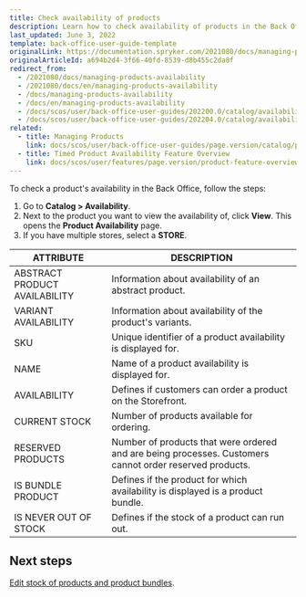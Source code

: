 ```yaml
---
title: Check availability of products
description: Learn how to check availability of products in the Back Office.
last_updated: June 3, 2022
template: back-office-user-guide-template
originalLink: https://documentation.spryker.com/2021080/docs/managing-products-availability
originalArticleId: a694b2d4-3f66-40fd-8539-d8b455c2da8f
redirect_from:
  - /2021080/docs/managing-products-availability
  - /2021080/docs/en/managing-products-availability
  - /docs/managing-products-availability
  - /docs/en/managing-products-availability
  - /docs/scos/user/back-office-user-guides/202200.0/catalog/availability/managing-products-availability.html
  - /docs/scos/user/back-office-user-guides/202204.0/catalog/availability/managing-products-availability.html  
related:
  - title: Managing Products
    link: docs/scos/user/back-office-user-guides/page.version/catalog/products/managing-products/managing-products.html
  - title: Timed Product Availability Feature Overview
    link: docs/scos/user/features/page.version/product-feature-overview/timed-product-availability-overview.html
---
```


To check a product's availability in the Back Office, follow the steps:

1. Go to **Catalog&nbsp;<span aria-label="and then">></span> Availability**.
2. Next to the product you want to view the availability of, click **View**.
    This opens the **Product Availability** page.
3. If you have multiple stores, select a **STORE**.

| ATTRIBUTE | DESCRIPTION |
| - | - |
| ABSTRACT PRODUCT AVAILABILITY | Information about availability of an abstract product. |
| VARIANT AVAILABILITY | Information about availability of the product's variants. |
| SKU | Unique identifier of a product availability is displayed for. |
| NAME | Name of a product availability is displayed for. |
| AVAILABILITY | Defines if customers can order a product on the Storefront. |
| CURRENT STOCK | Number of products available for ordering.  |
| RESERVED PRODUCTS | Number of products that were ordered and are being processes. Customers cannot order reserved products. |
| IS BUNDLE PRODUCT | Defines if the product for which availability is displayed is a product bundle. |
| IS NEVER OUT OF STOCK | Defines if the stock of a product can run out. |

## Next steps

[Edit stock of products and product bundles](/docs/pbc/all/warehouse-management-system/manage-in-the-back-office/edit-stock-of-products-and-product-bundles.html).
